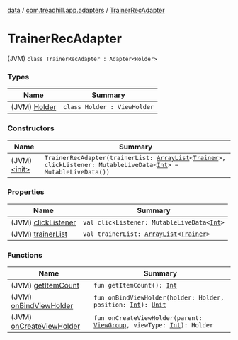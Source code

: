 [data](../../index.md) / [com.treadhill.app.adapters](../index.md) / [TrainerRecAdapter](./index.md)

# TrainerRecAdapter

(JVM) `class TrainerRecAdapter : Adapter<Holder>`

### Types

| Name | Summary |
|---|---|
| (JVM) [Holder](-holder/index.md) | `class Holder : ViewHolder` |

### Constructors

| Name | Summary |
|---|---|
| (JVM) [&lt;init&gt;](-init-.md) | `TrainerRecAdapter(trainerList: `[`ArrayList`](https://kotlinlang.org/api/latest/jvm/stdlib/kotlin.collections/-array-list/index.html)`<`[`Trainer`](../../com.treadhill.app.data-types/-trainer/index.md)`>, clickListener: MutableLiveData<`[`Int`](https://kotlinlang.org/api/latest/jvm/stdlib/kotlin/-int/index.html)`> = MutableLiveData())` |

### Properties

| Name | Summary |
|---|---|
| (JVM) [clickListener](click-listener.md) | `val clickListener: MutableLiveData<`[`Int`](https://kotlinlang.org/api/latest/jvm/stdlib/kotlin/-int/index.html)`>` |
| (JVM) [trainerList](trainer-list.md) | `val trainerList: `[`ArrayList`](https://kotlinlang.org/api/latest/jvm/stdlib/kotlin.collections/-array-list/index.html)`<`[`Trainer`](../../com.treadhill.app.data-types/-trainer/index.md)`>` |

### Functions

| Name | Summary |
|---|---|
| (JVM) [getItemCount](get-item-count.md) | `fun getItemCount(): `[`Int`](https://kotlinlang.org/api/latest/jvm/stdlib/kotlin/-int/index.html) |
| (JVM) [onBindViewHolder](on-bind-view-holder.md) | `fun onBindViewHolder(holder: Holder, position: `[`Int`](https://kotlinlang.org/api/latest/jvm/stdlib/kotlin/-int/index.html)`): `[`Unit`](https://kotlinlang.org/api/latest/jvm/stdlib/kotlin/-unit/index.html) |
| (JVM) [onCreateViewHolder](on-create-view-holder.md) | `fun onCreateViewHolder(parent: `[`ViewGroup`](https://developer.android.com/reference/android/view/ViewGroup.html)`, viewType: `[`Int`](https://kotlinlang.org/api/latest/jvm/stdlib/kotlin/-int/index.html)`): Holder` |
